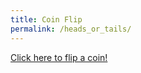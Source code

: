 ```yaml
---
title: Coin Flip
permalink: /heads_or_tails/
---
```


[Click here to flip a coin!](./heads_or_tails.html)
